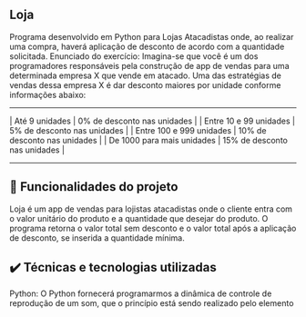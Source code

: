 ## Loja
Programa desenvolvido em Python para Lojas Atacadistas onde, ao realizar uma compra, haverá aplicação de desconto de acordo com a quantidade solicitada.
Enunciado do exercício: 
Imagina-se que você é um dos programadores responsáveis pela construção de app de vendas para uma determinada empresa X que vende em atacado. Uma das estratégias de vendas dessa empresa X é dar desconto maiores por unidade conforme informações abaixo:
______________________________________________________________
| Até 9 unidades             |	0% de desconto nas unidades  |
| Entre 10 e 99 unidades     |	5% de desconto nas unidades  |
| Entre 100 e 999 unidades   |	10% de desconto nas unidades |
| De 1000 para mais unidades |	15% de desconto nas unidades |
______________________________________________________________

## 🔨 Funcionalidades do projeto
Loja é um app de vendas para lojistas atacadistas onde o cliente entra com o valor unitário do produto e a quantidade que desejar do produto. O programa retorna o valor total sem desconto e o valor total após a aplicação de desconto, se inserida a quantidade mínima.  

## ✔️ Técnicas e tecnologias utilizadas
Python: O Python fornecerá programarmos a dinâmica de controle de reprodução de um som, que o princípio está sendo realizado pelo elemento <audio>, e passaremos este controle para os elementos <button>, com todo o cuidado de fazer um código inteligente, sem reprodução, que cuida também dos aspectos visuais com CSS dinâmico. Abaixo alguns tópicos abordados no curso:
querySelector;
document;
const;
function;
while;
for;
if;
else;
template string;
event handlers;

## 📁 Acesso ao projeto
Você pode [acessar o código fonte]([https://github.com/Mayarascastro/Loja/blob/main/Loja.py]) do projeto final.

## 🛠️ Abrir e rodar o projeto
O programa foi desenvolvido no PyCharm, sendo assim, instale o PyCharm e, na tela do launcher, procure a opção Open e clique nela. Deve apresentar um explorador de arquivos, adquirir o projeto em seu computador.

Caso baixou o zip, extraia o projeto antes de procurá-lo, pois não é possível abrir via arquivo zip

Após selecionar o projeto, clique em OK para abrir o projeto. Após abrir o projeto e finalizar todas as tarefas de configuração do projeto, abra o arquivo sec/main.kt e rode a função main()dele, se tudo ocorrer como esperado, deve apresentar um resultado no console com todas as funcionalidades inovadoras. 🏆

Caso não rode, muito provavelmente, precisa configurar o SDK do projeto, ou seja, o JDK que o Kotlin vai usar para rodar os códigos na JVM, clique nas opções de configuração e selecione o JDK disponível no seu computador. O projeto foi testado nas versões 11 e 12 do JDK, portanto, tente nas mesmas versões.

## 📚 Mais informações
Exercício desenvolvido para a disciplina de Lógica de Programação do curso de Análise e Desenvolvimento de Sistemas da UNINTER.
